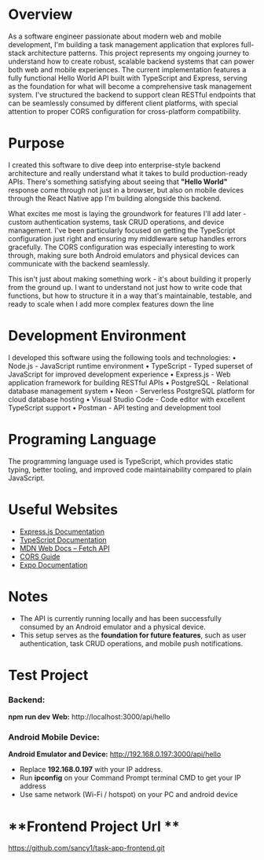 
# **Overview**
As a software engineer passionate about modern web and mobile development, I'm building a task management application that explores full-stack architecture patterns. This project represents my ongoing journey to understand how to create robust, scalable backend systems that can power both web and mobile experiences.
The current implementation features a fully functional Hello World API built with TypeScript and Express, serving as the foundation for what will become a comprehensive task management system. I've structured the backend to support clean RESTful endpoints that can be seamlessly consumed by different client platforms, with special attention to proper CORS configuration for cross-platform compatibility.

# **Purpose**
I created this software to dive deep into enterprise-style backend architecture and really understand what it takes to build production-ready APIs. There's something satisfying about seeing that **"Hello World"** response come through not just in a browser, but also on mobile devices through the React Native app I'm building alongside this backend.

What excites me most is laying the groundwork for features I'll add later - custom authentication systems, task CRUD operations, and device management. I've been particularly focused on getting the TypeScript configuration just right and ensuring my middleware setup handles errors gracefully. The CORS configuration was especially interesting to work through, making sure both Android emulators and physical devices can communicate with the backend seamlessly.

This isn't just about making something work - it's about building it properly from the ground up. I want to understand not just how to write code that functions, but how to structure it in a way that's maintainable, testable, and ready to scale when I add more complex features down the line

# **Development Environment**
I developed this software using the following tools and technologies:
•	Node.js - JavaScript runtime environment
•	TypeScript - Typed superset of JavaScript for improved development experience
•	Express.js - Web application framework for building RESTful APIs
•	PostgreSQL - Relational database management system
•	Neon - Serverless PostgreSQL platform for cloud database hosting
•	Visual Studio Code - Code editor with excellent TypeScript support
•	Postman - API testing and development tool

# **Programing Language**
The programming language used is TypeScript, which provides static typing, better tooling, and improved code maintainability compared to plain JavaScript.

# **Useful Websites**
* [Express.js Documentation](https://expressjs.com/)
* [TypeScript Documentation](https://www.typescriptlang.org/docs/)
* [MDN Web Docs – Fetch API](https://developer.mozilla.org/en-US/docs/Web/API/Fetch_API)
* [CORS Guide](https://developer.mozilla.org/en-US/docs/Web/HTTP/CORS)
* [Expo Documentation](https://docs.expo.dev/)

# **Notes**
- The API is currently running locally and has been successfully consumed by an Android  emulator and a physical device.
- This setup serves as the **foundation for future features**, such as user authentication, task CRUD operations, and mobile push notifications.

# **Test Project**
### Backend: 
**npm run dev**
**Web:** http://localhost:3000/api/hello

### Android Mobile Device:
**Android Emulator and Device:** http://192.168.0.197:3000/api/hello
- Replace **192.168.0.197** with your IP address. 
- Run **ipconfig** on your Command Prompt terminal CMD to get your IP address 
- Use same network (Wi-Fi / hotspot) on your PC and android device

# **Frontend Project Url **
https://github.com/sancy1/task-app-frontend.git
